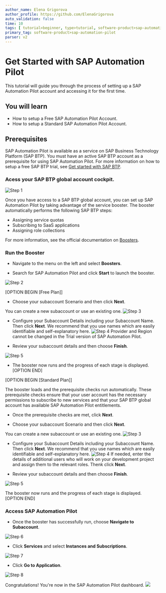 ```yaml
---
author_name: Elena Grigorova
author_profile: https://github.com/ElenaGrigorova 
auto_validation: false
time: 10
tags: [ tutorial>beginner, type>tutorial, software-product>sap-automation-pilot ]
primary_tag: software-product>sap-automation-pilot
parser: v2
---
```


# Get Started with SAP Automation Pilot
<!-- description --> This tutorial will guide you through the process of setting up a SAP Automation Pilot account and accessing it for the first time. 


## You will learn
- How to setup a Free SAP Automation Pilot Account.
- How to setup a Standard SAP Automation Pilot Account.


## Prerequisites
SAP Automation Pilot is available as a service on SAP Business Technology Platform (SAP BTP). You must have an active SAP BTP account as a prerequisite for using SAP Automation Pilot. For more information on how to setup a free SAP BTP trial, see [Get started with SAP BTP](https://www.sap.com/products/technology-platform/trial.html).     



### Acess your SAP BTP global account cockpit.
![Step 1](1A.png)

Once you have access to a SAP BTP global account, you can set up SAP Automation Pilot by taking advantage of the service booster. The booster automatically performs the following SAP BTP steps:

- Assigning service quotas
- Subscribing to SaaS applications
- Assigning role collections

For more information, see the official documentation on [Boosters](https://help.sap.com/docs/btp/sap-business-technology-platform/boosters?version=Cloud).



### Run the Booster
- Navigate to the menu on the left and select **Boosters**.

- Search for SAP Automation Pilot and click **Start** to launch the booster.

![Step 2](2.png)

[OPTION BEGIN [Free Plan]]

- Choose your subaccount Scenario and then click **Next**. 

You can create a new subaccount or use an existing one.
![Step 3](3.png)

- Configure your Subaccount Details including your Subaccount Name. Then click **Next**.
We recommend that you use names which are easily identifiable and self-explanatory here.
![Step 4](4.png) 
Provider and Region cannot be changed in the Trial version of SAP Automation Pilot.

- Review your subaccount details and then choose **Finish**.

![Step 5](5.png)

- The booster now runs and the progress of each stage is displayed.
[OPTION END]

[OPTION BEGIN [Standard Plan]]

The booster loads and the prerequisite checks run automatically. These prerequisite checks ensure that your user account has the necessary permissions to subscribe to new services and that your SAP BTP global account has available SAP Automation Pilot entitlements. 

- Once the prerequisite checks are met, click **Next**.

- Choose your subaccount Scenario and then click **Next**. 

You can create a new subaccount or use an existing one.
![Step 3](3.png)

- Configure your Subaccount Details including your Subaccount Name. Then click **Next**.
We recommend that you use names which are easily identifiable and self-explanatory here.
![Step 4](4.png) 
If needed, enter the details of additional users who will work on your development project and assign them to the relevant roles. Thenk click **Next**.

- Review your subaccount details and then choose **Finish**.

![Step 5](5.png)

The booster now runs and the progress of each stage is displayed.
[OPTION END]

### Access SAP Automation Pilot

- Once the booster has successfully run, choose **Navigate to Subaccount**.

![Step 6](7.png)

- Click **Services** and select **Instances and Subscriptions**.

![Step 7](8.png)

- Click **Go to Application**.

![Step 8](9.png)

Congratulations! You're now in the SAP Automation Pilot dashboard.
![](10.png)
